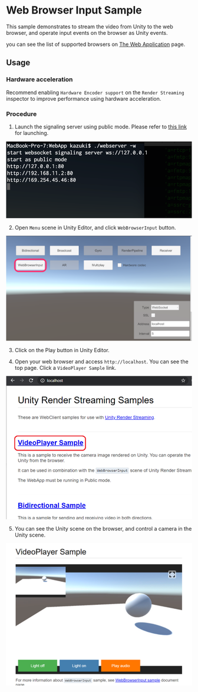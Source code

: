 # Web Browser Input Sample

This sample demonstrates to stream the video from Unity to the web browser, and operate input events on the browser as Unity events.

you can see the list of supported browsers on [The Web Application](webapp.md) page.

## Usage

### Hardware acceleration 

Recommend enabling `Hardware Encoder support` on the `Render Streaming` inspector to improve performance using hardware acceleration.

### Procedure

1) Launch the signaling server using public mode. Please refer to [this link](webapp.md) for launching.

![Launch web server](images/launch_webserver_public_mode.png)

2) Open `Menu` scene in Unity Editor, and click `WebBrowserInput` button.

![Open WebBrowserInput scene](images/open_webbrowserinput_scene.png)

3) Click on the Play button in Unity Editor.

4) Open your web browser and access `http://localhost`. You can see the top page. Click a `VideoPlayer Sample` link.

![Main page on the browser](images/browser_mainpage.png)

5) You can see the Unity scene on the browser, and control a camera in the Unity scene.

![Video player sample on the browser](images/browser_videoplayer.png)
